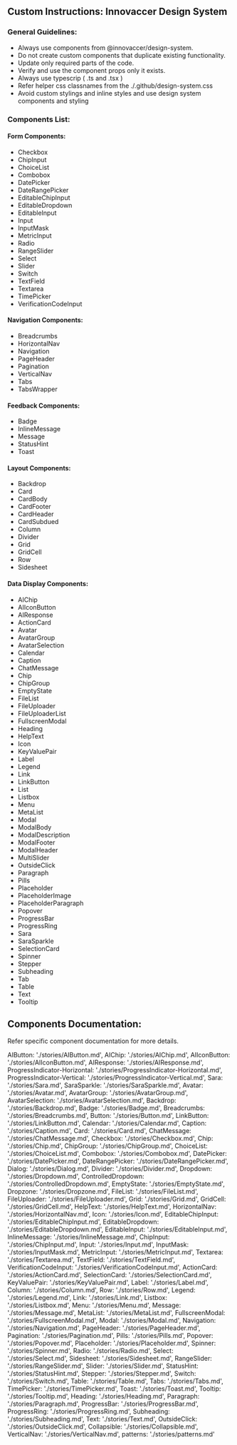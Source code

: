 
## Custom Instructions: Innovaccer Design System  

### General Guidelines:  
- Always use components from @innovaccer/design-system.  
- Do not create custom components that duplicate existing functionality.  
- Update only required parts of the code.
- Verify and use the component props only it exists.
- Always use typescrip ( .ts and .tsx )
- Refer helper css classnames from the ./.github/design-system.css
- Avoid custom stylings and inline styles and use design system components and styling

### Components List:

#### Form Components:  
- Checkbox
- ChipInput
- ChoiceList
- Combobox
- DatePicker
- DateRangePicker
- EditableChipInput
- EditableDropdown
- EditableInput
- Input
- InputMask
- MetricInput
- Radio
- RangeSlider
- Select
- Slider
- Switch
- TextField
- Textarea
- TimePicker
- VerificationCodeInput

#### Navigation Components:  
- Breadcrumbs
- HorizontalNav
- Navigation
- PageHeader
- Pagination
- VerticalNav
- Tabs
- TabsWrapper

#### Feedback Components:  
- Badge
- InlineMessage
- Message
- StatusHint
- Toast

#### Layout Components:  
- Backdrop
- Card
- CardBody
- CardFooter
- CardHeader
- CardSubdued
- Column
- Divider
- Grid
- GridCell
- Row
- Sidesheet

#### Data Display Components:  
- AIChip
- AIIconButton
- AIResponse
- ActionCard
- Avatar
- AvatarGroup
- AvatarSelection
- Calendar
- Caption
- ChatMessage
- Chip
- ChipGroup
- EmptyState
- FileList
- FileUploader
- FileUploaderList
- FullscreenModal
- Heading
- HelpText
- Icon
- KeyValuePair
- Label
- Legend
- Link
- LinkButton
- List
- Listbox
- Menu
- MetaList
- Modal
- ModalBody
- ModalDescription
- ModalFooter
- ModalHeader
- MultiSlider
- OutsideClick
- Paragraph
- Pills
- Placeholder
- PlaceholderImage
- PlaceholderParagraph
- Popover
- ProgressBar
- ProgressRing
- Sara
- SaraSparkle
- SelectionCard
- Spinner
- Stepper
- Subheading
- Tab
- Table
- Text
- Tooltip

## Components Documentation:

Refer specific component documentation for more details.


AIButton: './stories/AIButton.md',
AIChip: './stories/AIChip.md',
AIIconButton: './stories/AIIconButton.md',
AIResponse: './stories/AIResponse.md',
ProgressIndicator-Horizontal: './stories/ProgressIndicator-Horizontal.md',
ProgressIndicator-Vertical: './stories/ProgressIndicator-Vertical.md',
Sara: './stories/Sara.md',
SaraSparkle: './stories/SaraSparkle.md',
Avatar: './stories/Avatar.md',
AvatarGroup: './stories/AvatarGroup.md',
AvatarSelection: './stories/AvatarSelection.md',
Backdrop: './stories/Backdrop.md',
Badge: './stories/Badge.md',
Breadcrumbs: './stories/Breadcrumbs.md',
Button: './stories/Button.md',
LinkButton: './stories/LinkButton.md',
Calendar: './stories/Calendar.md',
Caption: './stories/Caption.md',
Card: './stories/Card.md',
ChatMessage: './stories/ChatMessage.md',
Checkbox: './stories/Checkbox.md',
Chip: './stories/Chip.md',
ChipGroup: './stories/ChipGroup.md',
ChoiceList: './stories/ChoiceList.md',
Combobox: './stories/Combobox.md',
DatePicker: './stories/DatePicker.md',
DateRangePicker: './stories/DateRangePicker.md',
Dialog: './stories/Dialog.md',
Divider: './stories/Divider.md',
Dropdown: './stories/Dropdown.md',
ControlledDropdown: './stories/ControlledDropdown.md',
EmptyState: './stories/EmptyState.md',
Dropzone: './stories/Dropzone.md',
FileList: './stories/FileList.md',
FileUploader: './stories/FileUploader.md',
Grid: './stories/Grid.md',
GridCell: './stories/GridCell.md',
HelpText: './stories/HelpText.md',
HorizontalNav: './stories/HorizontalNav.md',
Icon: './stories/Icon.md',
EditableChipInput: './stories/EditableChipInput.md',
EditableDropdown: './stories/EditableDropdown.md',
EditableInput: './stories/EditableInput.md',
InlineMessage: './stories/InlineMessage.md',
ChipInput: './stories/ChipInput.md',
Input: './stories/Input.md',
InputMask: './stories/InputMask.md',
MetricInput: './stories/MetricInput.md',
Textarea: './stories/Textarea.md',
TextField: './stories/TextField.md',
VerificationCodeInput: './stories/VerificationCodeInput.md',
ActionCard: './stories/ActionCard.md',
SelectionCard: './stories/SelectionCard.md',
KeyValuePair: './stories/KeyValuePair.md',
Label: './stories/Label.md',
Column: './stories/Column.md',
Row: './stories/Row.md',
Legend: './stories/Legend.md',
Link: './stories/Link.md',
Listbox: './stories/Listbox.md',
Menu: './stories/Menu.md',
Message: './stories/Message.md',
MetaList: './stories/MetaList.md',
FullscreenModal: './stories/FullscreenModal.md',
Modal: './stories/Modal.md',
Navigation: './stories/Navigation.md',
PageHeader: './stories/PageHeader.md',
Pagination: './stories/Pagination.md',
Pills: './stories/Pills.md',
Popover: './stories/Popover.md',
Placeholder: './stories/Placeholder.md',
Spinner: './stories/Spinner.md',
Radio: './stories/Radio.md',
Select: './stories/Select.md',
Sidesheet: './stories/Sidesheet.md',
RangeSlider: './stories/RangeSlider.md',
Slider: './stories/Slider.md',
StatusHint: './stories/StatusHint.md',
Stepper: './stories/Stepper.md',
Switch: './stories/Switch.md',
Table: './stories/Table.md',
Tabs: './stories/Tabs.md',
TimePicker: './stories/TimePicker.md',
Toast: './stories/Toast.md',
Tooltip: './stories/Tooltip.md',
Heading: './stories/Heading.md',
Paragraph: './stories/Paragraph.md',
ProgressBar: './stories/ProgressBar.md',
ProgressRing: './stories/ProgressRing.md',
Subheading: './stories/Subheading.md',
Text: './stories/Text.md',
OutsideClick: './stories/OutsideClick.md',
Collapsible: './stories/Collapsible.md',
VerticalNav: './stories/VerticalNav.md',
patterns: './stories/patterns.md'